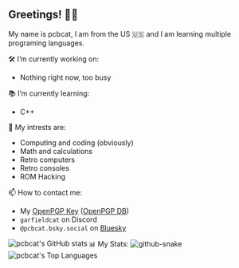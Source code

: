 ## Greetings! 👋😃
My name is pcbcat, I am from the US 🇺🇸 and I am learning multiple programing languages.

🛠️ I’m currently working on:
  - Nothing right now, too busy
  
📚 I’m currently learning:
  - C++

💫 My intrests are:
  - Computing and coding (obviously)
  - Math and calculations
  - Retro computers
  - Retro consoles
  - ROM Hacking

📫 How to contact me: 
  - My [OpenPGP Key](https://github.com/pcbcat/pcbcat/blob/cbe2a61e1f22af6f40d2ff3b33541dcf0241809f/pgpkey) ([OpenPGP DB](https://keys.openpgp.org/search?q=thepcbcat%40gmail.com))
  - `garfieldcat` on Discord
  - `‪@pcbcat.bsky.social‬` on [Bluesky](https://bsky.app/profile/pcbcat.bsky.social)

📊 My Stats:
<picture>
  <source media="(prefers-color-scheme: dark)" srcset="github-snake-dark.svg" />
  <source media="(prefers-color-scheme: light)" srcset="github-snake.svg" />
  <img alt="github-snake" src="github-snake.svg" />
</picture>
<a href="https://github.com/pcbcat">
  <picture>
    <source media="(prefers-color-scheme: dark)" srcset="https://github-readme-stats.vercel.app/api?username=pcbcat&show_icons=true&theme=dark" />
    <img align="left" alt="pcbcat's GitHub stats" src="https://github-readme-stats.vercel.app/api?username=pcbcat&show_icons=true&theme=default" />
  </picture>
</a>
<a href="https://github.com/pcbcat">
  <picture>
    <source media="(prefers-color-scheme: dark)" srcset="https://pcbcat-readme-stats.vercel.app/api/top-langs/?username=pcbcat&layout=donut&theme=dark" />
    <img align="left" alt="pcbcat's Top Languages" src="https://pcbcat-readme-stats.vercel.app/api/top-langs/?username=pcbcat&layout=donut&theme=default" />
  </picture>
</a>
